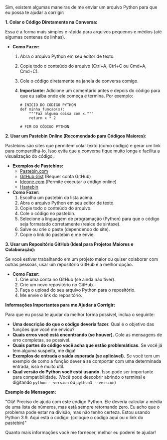 Sim, existem algumas maneiras de me enviar um arquivo Python para que eu possa te ajudar a corrigir:

**1. Colar o Código Diretamente na Conversa:**

Essa é a forma mais simples e rápida para arquivos pequenos e médios (até algumas centenas de linhas).

*   **Como Fazer:**
    1.  Abra o arquivo Python em seu editor de texto.
    2.  Copie todo o conteúdo do arquivo (Ctrl+A, Ctrl+C ou Cmd+A, Cmd+C).
    3.  Cole o código diretamente na janela de conversa comigo.
    4.  **Importante:** Adicione um comentário antes e depois do código para que eu saiba onde ele começa e termina.  Por exemplo:

        ```
        # INÍCIO DO CÓDIGO PYTHON
        def minha_funcao(x):
            """Faz alguma coisa com x."""
            return x * 2

        # FIM DO CÓDIGO PYTHON
        ```

**2. Usar um Pastebin Online (Recomendado para Códigos Maiores):**

Pastebins são sites que permitem colar texto (como código) e gerar um link para compartilhá-lo. Isso evita que a conversa fique muito longa e facilita a visualização do código.

*   **Exemplos de Pastebins:**
    *   [Pastebin.com](https://pastebin.com/)
    *   [GitHub Gist](https://gist.github.com/) (Requer conta GitHub)
    *   [Ideone.com](https://ideone.com/) (Permite executar o código online)
    *   [Hastebin](https://hastebin.com/)
*   **Como Fazer:**
    1.  Escolha um pastebin da lista acima.
    2.  Abra o arquivo Python em seu editor de texto.
    3.  Copie todo o conteúdo do arquivo.
    4.  Cole o código no pastebin.
    5.  Selecione a linguagem de programação (Python) para que o código seja formatado corretamente (realce de sintaxe).
    6.  Salve ou crie o paste (dependendo do site).
    7.  Copie o link do pastebin e me envie.

**3. Usar um Repositório GitHub (Ideal para Projetos Maiores e Colaboração):**

Se você estiver trabalhando em um projeto maior ou quiser colaborar com outras pessoas, usar um repositório GitHub é a melhor opção.

*   **Como Fazer:**
    1.  Crie uma conta no GitHub (se ainda não tiver).
    2.  Crie um novo repositório no GitHub.
    3.  Faça o upload do seu arquivo Python para o repositório.
    4.  Me envie o link do repositório.

**Informações Importantes para me Ajudar a Corrigir:**

Para que eu possa te ajudar da melhor forma possível, inclua o seguinte:

*   **Uma descrição do que o código deveria fazer.**  Qual é o objetivo das funções que você me enviou?
*   **Quais erros você está encontrando (se houver).**  Cole as mensagens de erro completas, se possível.
*   **Quais partes do código você acha que estão problemáticas.**  Se você já tem alguma suspeita, me diga!
*   **Exemplos de entrada e saída esperada (se aplicável).**  Se você tem um exemplo de como a função deveria se comportar com uma determinada entrada, isso é muito útil.
*   **Qual versão do Python você está usando.**  Isso pode ser importante para compatibilidade. (Você pode descobrir abrindo o terminal e digitando `python --version` ou `python3 --version`)

**Exemplo de Mensagem:**

"Olá!  Preciso de ajuda com este código Python. Ele deveria calcular a média de uma lista de números, mas está sempre retornando zero.  Eu acho que o problema pode estar na divisão, mas não tenho certeza.  Estou usando Python 3.9.  Aqui está o código:  (coloque o código aqui ou o link do pastebin)"

Quanto mais informações você me fornecer, melhor eu poderei te ajudar!
